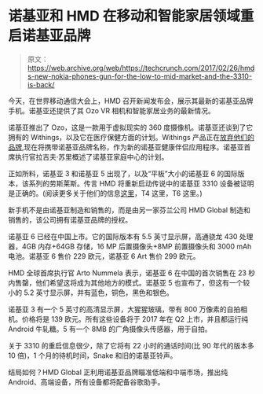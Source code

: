 # 诺基亚和 HMD 在移动和智能家居领域重启诺基亚品牌 

> 原文：<https://web.archive.org/web/https://techcrunch.com/2017/02/26/hmds-new-nokia-phones-gun-for-the-low-to-mid-market-and-the-3310-is-back/>

今天，在世界移动通信大会上，HMD 召开新闻发布会，展示其最新的诺基亚品牌手机。诺基亚还提供了其 Ozo VR 相机和智能家居业务的最新情况。

诺基亚推出了 Ozo，这是一款用于虚拟现实的 360 度摄像机。诺基亚还谈到了它拥有的 Withings，以及它在医疗保健方面的计划。Withings 产品正在[放弃他们的品牌](https://web.archive.org/web/20221209220127/https://beta.techcrunch.com/2017/02/26/nokia-blackberry-mwc/),现在将携带诺基亚品牌名称，作为新的诺基亚健康伴侣应用程序。诺基亚首席执行官拉吉夫·苏里概述了诺基亚家庭中心的计划。

正如所料，诺基亚 3 和诺基亚 5 出现了，以及“平板”大小的诺基亚 6 的国际版本，该系列的劳斯莱斯。传言 HMD 将重新启动传说中的诺基亚 3310 设备被证明是正确的。(阅读更多关于他们的信息[这里](https://web.archive.org/web/20221209220127/https://beta.techcrunch.com/2017/02/26/hmds-new-nokia-phones-gun-for-the-low-to-mid-market-and-the-3310-is-back/)，T4 这里，T6 这里。)

新手机不是由诺基亚制造和销售的，而是由另一家芬兰公司 HMD Global 制造和销售的，该公司拥有诺基亚品牌的授权。

诺基亚 6 已经在中国上市。它的国际版本有 5.5 英寸显示屏，高通骁龙 430 处理器，4GB 内存+64GB 存储，16 MP 后置摄像头+8MP 前置摄像头和 3000 mAh 电池。诺基亚 6 售价 229 欧元，诺基亚 6 Art 售价 299 欧元。

HMD 全球首席执行官 Arto Nummela 表示，诺基亚 6 在中国的首次销售在 23 秒内售罄，他们希望这将成为其他地方的模式。诺基亚 5 也宣布了，但这有一个较小的 5.2 英寸显示屏，并有蓝色，铜色，黑色和银色。

诺基亚 3 有一个 5 英寸的高清显示屏，大猩猩玻璃，带有 800 万像素的自拍相机。价格将是 139 欧元。所有这些设备将于 2017 年在 Q2 上市，并且都运行纯 Android 牛轧糖。5 有一个 8MB 的广角摄像头传感器，用于自拍。

关于 3310 的重启信息很少，除了它将有 22 小时的通话时间(比 90 年代的版本多 10 倍)，1 个月的待机时间，Snake 和旧的诺基亚铃声。

结局如何？HMD Global 正利用诺基亚品牌瞄准低端和中端市场，推出纯 Android、高端设备，所有设备都将配备谷歌助手。